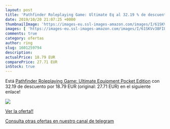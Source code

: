 ```yaml
---
layout: post
title: 'Pathfinder Roleplaying Game: Ultimate Eq al 32.19 % de descuento'
date: 2019/10/20 21:07:25 +0000
thumbnailImage: 'https://images-eu.ssl-images-amazon.com/images/I/61SKVv38FIL._SL200_.jpg'
images: [ 'https://images-eu.ssl-images-amazon.com/images/I/61SKVv38FIL._SL200_.jpg' ]
comments: true
category: ofertas
author: ring
slug: 1601259794
description:
actualPrice: 18.79 EUR
comparePrice: 27.71 EUR
inStock: true
---
```


Está [Pathfinder Roleplaying Game: Ultimate Equipment Pocket Edition](https://www.amazon.com/dp/1601259794/?tag=redken08-20) con 32.19 de descuento por 18.79 EUR (original: 27.71 EUR) en el siguiente enlace!

[![](https://images-eu.ssl-images-amazon.com/images/I/61SKVv38FIL._SL200_.jpg)](https://www.amazon.com/dp/1601259794/?tag=redken08-20)

[Ver la oferta!!](https://www.amazon.com/dp/1601259794/?tag=redken08-20)

[Consulta otras ofertas en nuestro canal de telegram](https://t.me/s/ofertas25)
